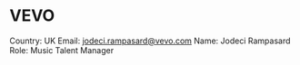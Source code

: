 # VEVO

Country: UK
Email: jodeci.rampasard@vevo.com
Name: Jodeci Rampasard
Role: Music Talent Manager